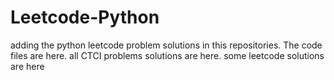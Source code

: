 # Leetcode-Python
adding the python leetcode problem solutions in this repositories. 
The code files are here.
all CTCI problems solutions are here.
some leetcode solutions are here


















































































































































































































































































































































































































































































































































































































































































































































































































































































































































































































































































































































































